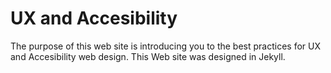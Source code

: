 # UX and Accesibility
The purpose of this web site is introducing you to the best practices for UX and Accesibility web design.
This Web site was designed in Jekyll.
